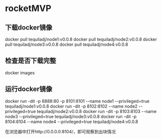 # rocketMVP
## 下载docker镜像
docker pull tequiladj/node1:v0.0.8
docker pull tequiladj/node2:v0.0.8
docker pull tequiladj/node3:v0.0.8
docker pull tequiladj/node4:v0.0.8

## 检查是否下载完整 
docker images

## 运行docker镜像
docker run -dit -p 8888:80 -p 8101:8101 --name node1 --privileged=true tequiladj/node1:v0.0.8 
docker run -dit -p 8102:8102 --name node2 --privileged=true tequiladj/node2:v0.0.8 
docker run -dit -p 8103:8103 --name node3 --privileged=true tequiladj/node3:v0.0.8
docker run -dit -p 8104:8104 --name node4 --privileged=true tequiladj/node4:v0.0.8

在浏览器中打开http://0.0.0.0:8104/，即可观察到出块情况
